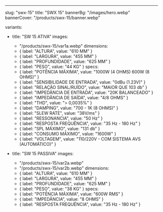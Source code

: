 ---
slug: "swx-15"
title: "SWX 15"
bannerBg: "/images/hero.webp"
bannerCover: "/products/swx-15/banner.webp"

variants:
  - title: "SW 15 ATIVA"
    images:
      - "/products/swx-15/var1a.webp"
    dimensions:
      - { label: "ALTURA", value: "610 MM" }
      - { label: "LARGURA", value: "455 MM" }
      - { label: "PROFUNDIDADE", value: "625 MM" }
      - { label: "PESO", value: "44 KG" }
    specs:
      - { label: "POTÊNCIA MÁXIMA", value: "1000W (4 OHMS) 600W (8 OHMS)" }
      - { label: "SENSIBILIDADE DE ENTRADA", value: "0dBu (1.23V)" }
      - { label: "RELAÇÃO SINAL/RUÍDO", value: "MAIOR QUE 103 db" }
      - { label: "IMPEDÂNCIA DE ENTRADA", value: "20K BALANCEADO" }
      - { label: "IMPEDÂNCIA DE SAÍDA", value: "4/8 OHMS" }
      - { label: "THD", value: "> 0,0035%" }
      - { label: "DAMPING", value: "700 - 1K (8 OHMS)" }
      - { label: "SLEW RATE", value: "38V/ms" }
      - { label: "RESSONANCIA", value: "50 Hz" }
      - { label: "RESPOSTA FREQUÊNCIA", value: "35 Hz - 180 Hz" }
      - { label: "SPL MÁXIMO", value: "131 db" }
      - { label: "CONSUMO MÁXIMO", value: "1600W" }
      - { label: "VOLTAGEM", value: "110/220V - COM SISTEMA AVS (AUTOMÁTICO)" }

  - title: "SW 15 PASSIVA"
    images:
      - "/products/swx-15/var2a.webp"
      - "/products/swx-15/var2b.webp"
    dimensions:
      - { label: "ALTURA", value: "610 MM" }
      - { label: "LARGURA", value: "455 MM" }
      - { label: "PROFUNDIDADE", value: "625 MM" }
      - { label: "PESO", value: "38 KG" }
    specs:
      - { label: "POTÊNCIA MÁXIMA", value: "600W RMS" }
      - { label: "IMPEDÂNCIA", value: "8 OHMS" }
      - { label: "RESPOSTA FREQUÊNCIA", value: "35 Hz - 180 Hz" } 